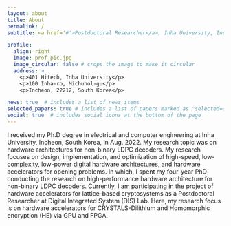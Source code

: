 ```yaml
---
layout: about
title: About
permalink: /
subtitle: <a href='#'>Postdoctoral Researcher</a>, Inha University, Incheon, Korea.

profile:
  align: right
  image: prof_pic.jpg
  image_circular: false # crops the image to make it circular
  address: >
    <p>401 Hitech, Inha University</p>
    <p>100 Inha-ro, Michuhol-gu</p>
    <p>Incheon, 22212, South Korea</p>

news: true  # includes a list of news items
selected_papers: true # includes a list of papers marked as "selected={true}"
social: true  # includes social icons at the bottom of the page
---
```

I received my Ph.D degree in electrical and computer engineering at Inha University, Incheon, South Korea, in Aug. 2022. My research topic was on hardware architectures for non-binary LDPC decoders. My research focuses on design, implementation, and optimization of high-speed, low-complexity, low-power digital hardware architectures, and hardware accelerators for opening problems. In which, I spent my four-year PhD conducting the research on high-performance hardware architecture for non-binary LDPC decoders. Currently, I am participating in the project of hardware accelerators for lattice-based cryptosystems as a Postdoctoral Researcher at Digital Integrated System (DIS) Lab. Here, my research focus is on hardware accelerators for CRYSTALS-Dilithium and Homomorphic encryption (HE) via GPU and FPGA.

<!-- Write your biography here. Tell the world about yourself. Link to your favorite [subreddit](http://reddit.com). You can put a picture in, too. The code is already in, just name your picture `prof_pic.jpg` and put it in the `img/` folder. -->

<!-- Put your address / P.O. box / other info right below your picture. You can also disable any these elements by editing `profile` property of the YAML header of your `_pages/about.md`. Edit `_bibliography/papers.bib` and Jekyll will render your [publications page](/al-folio/publications/) automatically.

Link to your social media connections, too. This theme is set up to use [Font Awesome icons](http://fortawesome.github.io/Font-Awesome/) and [Academicons](https://jpswalsh.github.io/academicons/), like the ones below. Add your Facebook, Twitter, LinkedIn, Google Scholar, or just disable all of them. -->
